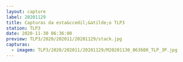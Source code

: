 ```yaml
---
layout: capture
label: 20201129
title: Capturas da esta&ccedil;&atilde;o TLP3
station: TLP3
date: 2020-11-30 06:36:00
preview: TLP3/2020/202011/20201129/stack.jpg
capturas:
  - imagem: TLP3/2020/202011/20201129/M20201130_063600_TLP_3P.jpg
---
```

